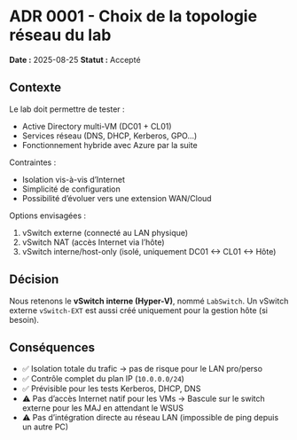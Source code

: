 # ADR 0001 - Choix de la topologie réseau du lab

**Date :** 2025-08-25
**Statut :** Accepté

## Contexte

Le lab doit permettre de tester :

- Active Directory multi-VM (DC01 + CL01)
- Services réseau (DNS, DHCP, Kerberos, GPO…)
- Fonctionnement hybride avec Azure par la suite

Contraintes :

- Isolation vis-à-vis d’Internet
- Simplicité de configuration
- Possibilité d’évoluer vers une extension WAN/Cloud

Options envisagées :

1. vSwitch externe (connecté au LAN physique)
2. vSwitch NAT (accès Internet via l’hôte)
3. vSwitch interne/host-only (isolé, uniquement DC01 <-> CL01 <-> Hôte)

## Décision

Nous retenons le **vSwitch interne (Hyper-V)**, nommé `LabSwitch`.
Un vSwitch externe `vSwitch-EXT` est aussi créé uniquement pour la gestion hôte (si besoin).

## Conséquences

- ✅ Isolation totale du trafic → pas de risque pour le LAN pro/perso
- ✅ Contrôle complet du plan IP (`10.0.0.0/24`)
- ✅ Prévisible pour les tests Kerberos, DHCP, DNS
- ⚠️ Pas d’accès Internet natif pour les VMs → Bascule sur le switch externe pour les MAJ en attendant le WSUS
- ⚠️ Pas d’intégration directe au réseau LAN (impossible de ping depuis un autre PC)
